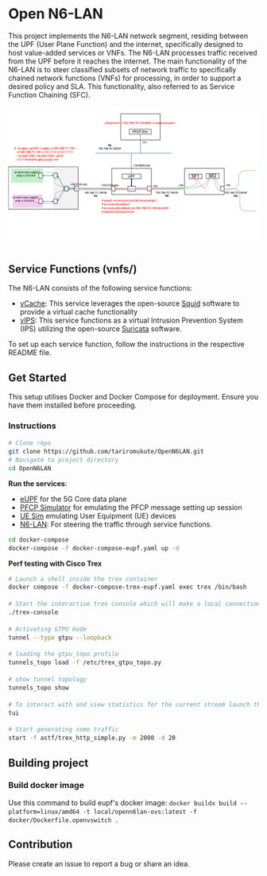 # Open N6-LAN

This project implements the N6-LAN network segment, residing between the UPF (User Plane Function) and the internet, specifically designed to host value-added services or VNFs. The N6-LAN processes traffic received from the UPF before it reaches the internet. The main functionality of the N6-LAN is to steer classified subsets of network traffic to specifically chained network functions (VNFs) for processing, in order to support a desired policy and SLA. This functionality, also referred to as Service Function Chaining (SFC).


![image](docs/pictures/representation_diagram.png)

## Service Functions (vnfs/)

The N6-LAN consists of the following service functions:
* [vCache](vnfs/cache-squid/README): This service leverages the open-source [Squid](https://www.squid-cache.org) software to provide a virtual cache functionality
* [vIPS](vnfs/ips-suricata/README): This service functions as a virtual Intrusion Prevention System (IPS) utilizing the open-source [Suricata](https://suricata.io) software.

To set up each service function, follow the instructions in the respective README file.

## Get Started

This setup utilises Docker and Docker Compose for deployment. Ensure you have them installed before proceeding.

### Instructions

```bash
# Clone repo
git clone https://github.com/tariromukute/OpenN6LAN.git
# Navigate to project directory
cd OpenN6LAN
```

**Run the services**:
* [eUPF](https://github.com/edgecomllc/eupf) for the 5G Core data plane
* [PFCP Simulator](https://github.com/infinitydon/pfcp-kitchen-sink) for emulating the PFCP message setting up session
* [UE Sim](https://github.com/tariromukute/tc-gtpu.git) emulating User Equipment (UE) devices
* [N6-LAN](https://github.com/tariromukute/OpenN6LAN): For steering the traffic through service functions.

```bash
cd docker-compose
docker-compose -f docker-compose-eupf.yaml up -d
```

**Perf testing with Cisco Trex**

```bash
# Launch a shell inside the trex container
docker compose -f docker-compose-trex-eupf.yaml exec trex /bin/bash

# Start the interactive trex console which will make a local connection to the running interactive daemon
./trex-console

# Activating GTPU mode
tunnel --type gtpu --loopback

# loading the gtpu_topo profile
tunnels_topo load -f /etc/trex_gtpu_topo.py

# show tunnel topology
tunnels_topo show

# To interact with and view statistics for the current stream launch the text-based user interface (tui)
tui

# Start generating some traffic
start -f astf/trex_http_simple.py -m 2000 -d 20
```

## Building project

### Build docker image

Use this command to build eupf's docker image: `docker buildx build --platform=linux/amd64 -t local/openn6lan-ovs:latest -f docker/Dockerfile.openvswitch .`

## Contribution

Please create an issue to report a bug or share an idea.
